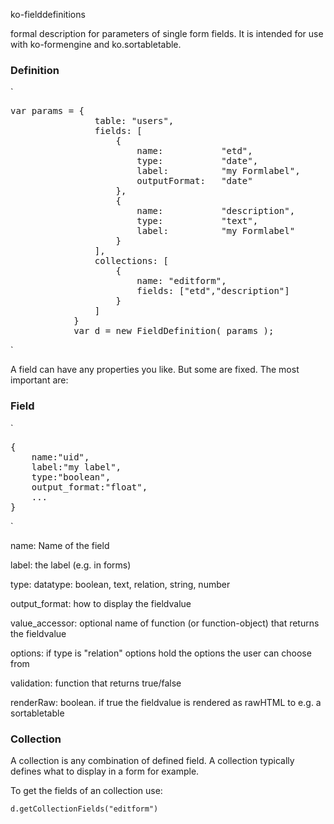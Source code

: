 ko-fielddefinitions

formal description for parameters of single form fields. It is intended for use with 
ko-formengine and ko.sortabletable.

### Definition
`
<pre>
var params = {
                table: "users",
                fields: [
                    {
                        name:           "etd",
                        type:           "date",
                        label:          "my Formlabel",
                        outputFormat:   "date"
                    },
                    {
                        name:           "description",
                        type:           "text",
                        label:          "my Formlabel"
                    }
                ],
                collections: [
                    {
                        name: "editform",
                        fields: ["etd","description"]
                    }
                ]
            }
            var d = new FieldDefinition( params );
</pre>
`


A field can have any properties you like. But some are fixed. The most important are:

### Field
`
<pre>
{
    name:"uid",
    label:"my label",
    type:"boolean",
    output_format:"float",
    ...
}
</pre>
`

name:           Name of the field

label:          the label (e.g. in forms)

type: datatype: boolean, text, relation, string, number

output_format:  how to display the fieldvalue

value_accessor: optional name of function (or function-object) that returns the fieldvalue

options:        if type is "relation" options hold the options the user can choose from

validation:     function that returns true/false

renderRaw:      boolean. if true the fieldvalue is rendered as rawHTML to e.g. a sortabletable

### Collection

A collection is any combination of defined field. A collection typically defines what to display in a form for example.

To get the fields of an collection use:

`d.getCollectionFields("editform")`